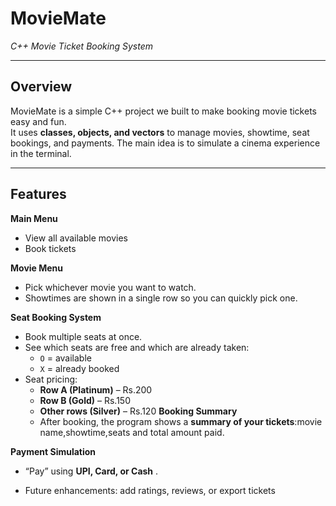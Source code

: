 # MovieMate
*C++ Movie Ticket Booking System*

---

## Overview 
MovieMate is a simple C++ project we built to make booking movie tickets easy and fun.  
It uses **classes, objects, and vectors** to manage movies, showtime, seat bookings, and payments.
The main idea is to simulate a cinema experience in the terminal.

---

## Features

**Main Menu**  
- View all available movies  
- Book tickets  
  

**Movie Menu**  
- Pick whichever movie you want to watch.
- Showtimes are shown in a single row so you can quickly pick one. 

**Seat Booking System**  
- Book multiple seats at once.
- See which seats are free and which are already taken:
  - `O` = available  
  - `X` = already booked  
- Seat pricing:
  - **Row A (Platinum)** – Rs.200  
  - **Row B (Gold)** – Rs.150  
  - **Other rows (Silver)** – Rs.120
**Booking Summary**
  - After booking, the program shows a **summary of your tickets**:movie name,showtime,seats and total amount paid.

**Payment Simulation**  
- “Pay” using **UPI, Card, or Cash** . 

 
- Future enhancements: add ratings, reviews, or export tickets
